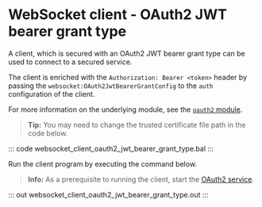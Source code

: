 # WebSocket client - OAuth2 JWT bearer grant type

A client, which is secured with an OAuth2 JWT bearer grant type can be used to connect to a secured service.

The client is enriched with the `Authorization: Bearer <token>` header by passing the `websocket:OAuth2JwtBearerGrantConfig` to the `auth` configuration of the client.

For more information on the underlying module, see the [`oauth2` module](https://lib.ballerina.io/ballerina/oauth2/latest/).

>**Tip:** You may need to change the trusted certificate file path in the code below.

::: code websocket_client_oauth2_jwt_bearer_grant_type.bal :::

Run the client program by executing the command below.

>**Info:** As a prerequisite to running the client, start the [OAuth2 service](/learn/by-example/websocket-service-oauth2/).

::: out websocket_client_oauth2_jwt_bearer_grant_type.out :::